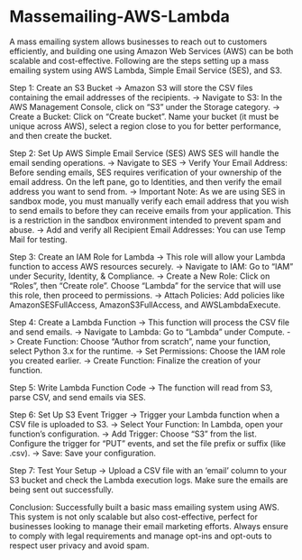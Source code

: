# Massemailing-AWS-Lambda
A mass emailing system allows businesses to reach out to customers efficiently, and building one using Amazon Web Services (AWS) can be both scalable and cost-effective. Following are the steps setting up a mass emailing system using AWS Lambda, Simple Email Service (SES), and S3.

Step 1: Create an S3 Bucket
-> Amazon S3 will store the CSV files containing the email addresses of the recipients.
-> Navigate to S3: In the AWS Management Console, click on “S3” under the Storage category.
-> Create a Bucket: Click on “Create bucket”. Name your bucket (it must be unique across AWS), select a region close to you for better performance, and then create 
   the bucket.
   
Step 2: Set Up AWS Simple Email Service (SES)
AWS SES will handle the email sending operations.
-> Navigate to SES
-> Verify Your Email Address: Before sending emails, SES requires verification of your ownership of the email address. On the left pane, go to Identities, and then verify the email address you want to send from.
-> Important Note: As we are using SES in sandbox mode, you must manually verify each email address that you wish to send emails to before they can receive emails from your application. This is a restriction in the sandbox environment intended to prevent spam and abuse.
-> Add and verify all Recipient Email Addresses: You can use Temp Mail for testing.

Step 3: Create an IAM Role for Lambda
-> This role will allow your Lambda function to access AWS resources securely.
-> Navigate to IAM: Go to “IAM” under Security, Identity, & Compliance.
-> Create a New Role: Click on “Roles”, then “Create role”. Choose “Lambda” for the service that will use this role, then proceed to permissions.
-> Attach Policies: Add policies like AmazonSESFullAccess, AmazonS3FullAccess, and AWSLambdaExecute.

Step 4: Create a Lambda Function
-> This function will process the CSV file and send emails.
-> Navigate to Lambda: Go to “Lambda” under Compute.
-> Create Function: Choose “Author from scratch”, name your function, select Python 3.x for the runtime.
-> Set Permissions: Choose the IAM role you created earlier.
-> Create Function: Finalize the creation of your function.

Step 5: Write Lambda Function Code
-> The function will read from S3, parse CSV, and send emails via SES.

Step 6: Set Up S3 Event Trigger
-> Trigger your Lambda function when a CSV file is uploaded to S3.
-> Select Your Function: In Lambda, open your function’s configuration.
-> Add Trigger: Choose “S3” from the list. Configure the trigger for “PUT” events, and set the file prefix or suffix (like .csv).
-> Save: Save your configuration.

Step 7: Test Your Setup
-> Upload a CSV file with an ‘email’ column to your S3 bucket and check the Lambda execution logs. Make sure the emails are being sent out successfully.

Conclusion:
Successfully built a basic mass emailing system using AWS. This system is not only scalable but also cost-effective, perfect for businesses looking to manage their email marketing efforts. Always ensure to comply with legal requirements and manage opt-ins and opt-outs to respect user privacy and avoid spam.
